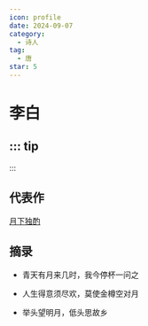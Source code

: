 ```yaml
---
icon: profile
date: 2024-09-07
category:
  - 诗人
tag:
  - 唐
star: 5
---
```


# 李白

<!-- more -->

::: tip
-
:::

## 代表作

[月下独酌](../诗词/李唐/月下独酌.md)


## 摘录

- 青天有月来几时，我今停杯一问之

- 人生得意须尽欢，莫使金樽空对月

- 举头望明月，低头思故乡